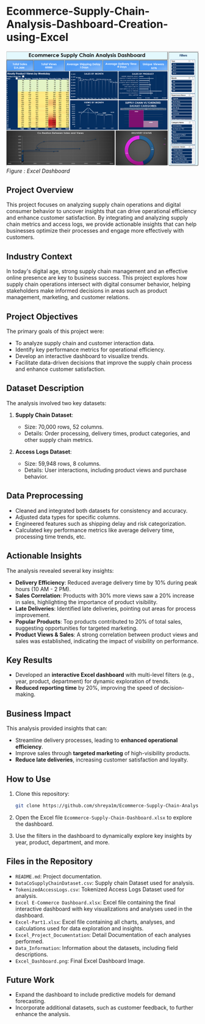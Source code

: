 # Ecommerce-Supply-Chain-Analysis-Dashboard-Creation-using-Excel
![Excel Dashboard](Excel_Dashboard.png)
*Figure : Excel Dashboard*


## Project Overview

This project focuses on analyzing supply chain operations and digital consumer behavior to uncover insights that can drive operational efficiency and enhance customer satisfaction. By integrating and analyzing supply chain metrics and access logs, we provide actionable insights that can help businesses optimize their processes and engage more effectively with customers.

## Industry Context

In today's digital age, strong supply chain management and an effective online presence are key to business success. This project explores how supply chain operations intersect with digital consumer behavior, helping stakeholders make informed decisions in areas such as product management, marketing, and customer relations.

## Project Objectives

The primary goals of this project were:
- To analyze supply chain and customer interaction data.
- Identify key performance metrics for operational efficiency.
- Develop an interactive dashboard to visualize trends.
- Facilitate data-driven decisions that improve the supply chain process and enhance customer satisfaction.

## Dataset Description

The analysis involved two key datasets:
1. **Supply Chain Dataset**: 
   - Size: 70,000 rows, 52 columns.
   - Details: Order processing, delivery times, product categories, and other supply chain metrics.
   
2. **Access Logs Dataset**:
   - Size: 59,948 rows, 8 columns.
   - Details: User interactions, including product views and purchase behavior.

## Data Preprocessing

- Cleaned and integrated both datasets for consistency and accuracy.
- Adjusted data types for specific columns.
- Engineered features such as shipping delay and risk categorization.
- Calculated key performance metrics like average delivery time, processing time trends, etc.

## Actionable Insights

The analysis revealed several key insights:
- **Delivery Efficiency**: Reduced average delivery time by 10% during peak hours (10 AM - 2 PM).
- **Sales Correlation**: Products with 30% more views saw a 20% increase in sales, highlighting the importance of product visibility.
- **Late Deliveries**: Identified late deliveries, pointing out areas for process improvement.
- **Popular Products**: Top products contributed to 20% of total sales, suggesting opportunities for targeted marketing.
- **Product Views & Sales**: A strong correlation between product views and sales was established, indicating the impact of visibility on performance.

## Key Results

- Developed an **interactive Excel dashboard** with multi-level filters (e.g., year, product, department) for dynamic exploration of trends.
- **Reduced reporting time** by 20%, improving the speed of decision-making.

## Business Impact

This analysis provided insights that can:
- Streamline delivery processes, leading to **enhanced operational efficiency**.
- Improve sales through **targeted marketing** of high-visibility products.
- **Reduce late deliveries**, increasing customer satisfaction and loyalty.

## How to Use

1. Clone this repository:
    ```bash
    git clone https://github.com/shreya1m/Ecommerce-Supply-Chain-Analysis-Dashboard-Creation-using-Excel.git
    ```

2. Open the Excel file `Ecommerce-Supply-Chain-Dashboard.xlsx` to explore the dashboard.

3. Use the filters in the dashboard to dynamically explore key insights by year, product, department, and more.

## Files in the Repository

- `README.md`: Project documentation.
- `DataCoSupplyChainDataset.csv`: Supply chain Dataset used for analysis.
- `TokenizedAccessLogs.csv`: Tokenized Access Logs Dataset used for analysis.
- `Excel E-Commerce Dashboard.xlsx`: Excel file containing the final interactive dashboard with key visualizations and analyses used in the dashboard.
- `Excel-Part1.xlsx`: Excel file containing all charts, analyses, and calculations used for data exploration and insights.  
- `Excel_Project_Documentation`: Detail Documentation of each analyses performed.
- `Data_Information`: Information about the datasets, including field descriptions.
- `Excel_Dashboard.png`: Final Excel Dashboard Image.

## Future Work

- Expand the dashboard to include predictive models for demand forecasting.
- Incorporate additional datasets, such as customer feedback, to further enhance the analysis.


